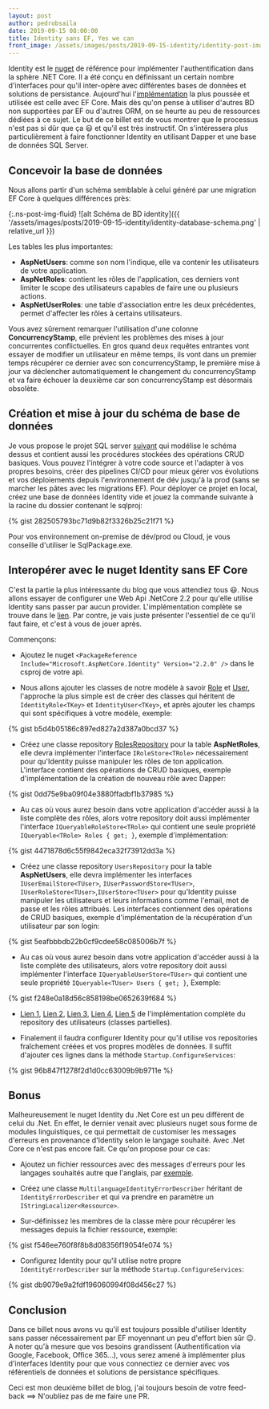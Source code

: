 ```yaml
---
layout: post
author: pedrobsaila
date: 2019-09-15 08:00:00
title: Identity sans EF, Yes we can
front_image: /assets/images/posts/2019-09-15-identity/identity-post-image.jpeg
---
```


Identity est le [nuget](https://www.nuget.org/packages/Microsoft.AspNetCore.Identity/) de référence pour implémenter l'authentification dans la sphère .NET Core. Il a été conçu en définissant un certain nombre d'interfaces pour qu'il inter-opère avec différentes bases de données et solutions de persistance. Aujourd'hui l'[implémentation](https://www.nuget.org/packages/Microsoft.AspNetCore.Identity.EntityFrameworkCore/) la plus poussée et utilisée est celle avec EF Core. Mais dès qu'on pense à utiliser d'autres BD non supportées par EF ou d'autres ORM, on se heurte au peu de ressources dédiées à ce sujet. Le but de ce billet est de vous montrer que le processus n'est pas si dûr que ça :smiley: et qu'il est très instructif. On s'intéressera plus particulièrement à faire fonctionner Identity en utilisant Dapper et une base de données SQL Server.

## Concevoir la base de données

Nous allons partir d'un schéma semblable à celui généré par une migration EF Core à quelques différences près:

{:.ns-post-img-fluid}
![alt Schéma de BD identity]({{ '/assets/images/posts/2019-09-15-identity/identity-database-schema.png' | relative_url }})

Les tables les plus importantes:

+ **AspNetUsers**: comme son nom l'indique, elle va contenir les utilisateurs de votre application.
+ **AspNetRoles**: contient les rôles de l'application, ces derniers vont limiter le scope des utilisateurs capables de faire une ou plusieurs actions.
+ **AspNetUserRoles**: une table d'association entre les deux précédentes, permet d'affecter les rôles à certains utilisateurs.

Vous avez sûrement remarquer l'utilisation d'une colonne **ConcurrencyStamp**, elle prévient les problèmes des mises à jour concurrentes conflictuelles. En gros quand deux requêtes entrantes vont essayer de modifier un utilisateur en même temps, ils vont dans un premier temps récupérer ce dernier avec son concurrencyStamp, le première mise à jour va déclencher automatiquement le changement du concurrencyStamp et va faire échouer la deuxième car son concurrencyStamp est désormais obsolète.

## Création et mise à jour du schéma de base de données

Je vous propose le projet SQL server [suivant](https://github.com/neosys-opentech/identity-db) qui modélise le schéma dessus et contient aussi les procédures stockées des opérations CRUD basiques. Vous pouvez l'intégrer à votre code source et l'adapter à vos propres besoins, créer des pipelines CI/CD pour mieux gérer vos évolutions et vos déploiements depuis l'environnement de dév jusqu'à la prod (sans se marcher les pâtes avec les migrations EF). Pour déployer ce projet en local, créez une base de données Identity vide et jouez la commande suivante à la racine du dossier contenant le sqlproj:

{% gist 282505793bc71d9b82f3326b25c21f71 %}

Pour vos environnement on-premise de dév/prod ou Cloud, je vous conseille d'utiliser le SqlPackage.exe.

## Interopérer avec le nuget Identity sans EF Core

C'est la partie la plus intéressante du blog que vous attendiez tous :smiley:. Nous allons essayer de configurer une Web Api .NetCore 2.2 pour qu'elle utilise Identity sans passer par aucun provider. L'implémentation complète se trouve dans le [lien](https://github.com/neosys-opentech/identity-api). Par contre, je vais juste présenter l'essentiel de ce qu'il faut faire, et c'est à vous de jouer après.

Commençons:

+ Ajoutez le nuget `<PackageReference Include="Microsoft.AspNetCore.Identity" Version="2.2.0" />` dans le csproj de votre api.

+ Nous allons ajouter les classes de notre modèle à savoir [Role](https://github.com/neosys-opentech/identity-api/blob/master/Sources/Domain/Model/Role.cs) et [User](https://github.com/neosys-opentech/identity-api/blob/master/Sources/Domain/Model/User.cs), l'approche la plus simple est de créer des classes qui héritent de `IdentityRole<TKey>` et `IdentityUser<TKey>`, et après ajouter les champs qui sont spécifiques à votre modèle, exemple:

{% gist b5d4b05186c897ed827a2d387a0bcd37 %}

+ Créez une classe repository [RolesRepository](https://github.com/neosys-opentech/identity-api/blob/master/Sources/Infrastructure/Repositories/RolesRepository.cs) pour la table **AspNetRoles**, elle devra implémenter l'interface `IRoleStore<TRole>` nécessairement pour qu'Identity puisse manipuler les rôles de ton application. L'interface contient des opérations de CRUD basiques, exemple d'implémentation de la création de nouveau rôle avec Dapper:

{% gist 0dd75e9ba09f04e3880ffadbf1b37985 %}

+ Au cas où vous aurez besoin dans votre application d'accéder aussi à la liste complète des rôles, alors votre repository doit aussi implémenter l'interface `IQueryableRoleStore<TRole>` qui contient une seule propriété `IQueryable<TRole> Roles { get; }`, exemple d'implémentation:

{% gist 4471878d6c55f9842eca32f73912dd3a %}

+ Créez une classe repository `UsersRepository` pour la table **AspNetUsers**, elle devra implémenter les interfaces `IUserEmailStore<TUser>`, `IUserPasswordStore<TUser>`, `IUserRoleStore<TUser>`,`IUserStore<TUser>` pour qu'Identity puisse manipuler les utilisateurs et leurs informations comme l'email, mot de passe et les rôles attribués. Les interfaces contiennent des opérations de CRUD basiques, exemple d'implémentation de la récupération d'un utilisateur par son login:

{% gist 5eafbbbdb22b0cf9cdee58c085006b7f %}

+ Au cas où vous aurez besoin dans votre application d'accéder aussi à la liste complète des utilisateurs, alors votre repository doit aussi implémenter l'interface `IQueryableUserStore<TUser>` qui contient une seule propriété `IQueryable<TUser> Users { get; }`, Exemple:

{% gist f248e0a18d56c858198be0652639f684 %}

+ [Lien 1](https://github.com/neosys-opentech/identity-api/blob/master/Sources/Infrastructure/Repositories/UsersRepository.cs), [Lien 2](https://github.com/neosys-opentech/identity-api/blob/master/Sources/Infrastructure/Repositories/UsersRepository.UserStore.cs), [Lien 3](https://github.com/neosys-opentech/identity-api/blob/master/Sources/Infrastructure/Repositories/UsersRepository.UserRoleStore.cs), [Lien 4](https://github.com/neosys-opentech/identity-api/blob/master/Sources/Infrastructure/Repositories/UsersRepository.UserPasswordStore.cs), [Lien 5](https://github.com/neosys-opentech/identity-api/blob/master/Sources/Infrastructure/Repositories/UsersRepository.UserEmailStore.cs) de l'implémentation complète du repository des utilisateurs (classes partielles).

+ Finalement il faudra configurer Identity pour qu'il utilise vos repositories fraîchement créées et vos propres modèles de données. Il suffit d'ajouter ces lignes dans la méthode `Startup.ConfigureServices`:

{% gist 96b847f1278f2d1d0cc63009b9b9711e %}

## Bonus

Malheureusement le nuget Identity du .Net Core est un peu différent de celui du .Net. En effet, le dernier venait avec plusieurs nuget sous forme de modules linguistiques, ce qui permettait de customiser les messages d'erreurs en provenance d'Identity selon le langage souhaité. Avec .Net Core ce n'est pas encore fait. Ce qu'on propose pour ce cas:

+ Ajoutez un fichier ressources avec des messages d'erreurs pour les langages souhaités autre que l'anglais, par [exemple](https://github.com/neosys-opentech/identity-api/blob/master/Sources/Infrastructure/Resources/IdentityResources.resx).

+ Créez une classe `MultilanguageIdentityErrorDescriber` héritant de `IdentityErrorDescriber` et qui va prendre en paramètre un `IStringLocalizer<Ressource>`.

+ Sur-définissez les membres de la classe mère pour récupérer les messages depuis la fichier ressource, exemple:

{% gist f546ee760f8f8b8d08356f19054fe074 %}

+ Configurez Identity pour qu'il utilise notre propre `IdentityErrorDescriber` sur la méthode `Startup.ConfigureServices`:

{% gist db9079e9a2fdf196060994f08d456c27 %}

## Conclusion

Dans ce billet nous avons vu qu'il est toujours possible d'utiliser Identity sans passer nécessairement par EF moyennant un peu d'effort bien sûr :wink:. A noter qu'à mesure que vos besoins grandissent (Authentification via Google, Facebook, Office 365...), vous serez amené à implémenter plus d'interfaces Identity pour que vous connectiez ce dernier avec vos référentiels de données et solutions de persistance spécifiques.

Ceci est mon deuxième billet de blog, j'ai toujours besoin de votre feed-back ==> N'oubliez pas de me faire une PR.
